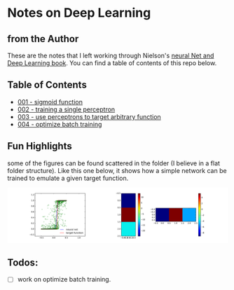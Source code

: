 # Notes on Deep Learning

## from the Author

These are the notes that I left working through Nielson's [neural Net and Deep Learning book](https://neuralnetworksanddeeplearning.com). You can find a table of contents of this repo below.

## Table of Contents

- [001 - sigmoid function](001%20-%20sigmoid%20function.ipynb)
- [002 - training a single perceptron](002%20-%20training%20a%20single%20perceptron.ipynb)
- [003 - use perceptrons to target arbitrary function](003%20-%20use%20perceptrons%20to%20target%20arbitrary%20function.ipynb)
- [004 - optimize batch training](004%20-%20optimize%20batch%20training.ipynb)

## Fun Highlights

some of the figures can be found scattered in the folder (I believe in a flat folder 
structure). Like this one below, it shows how a simple network can be trained 
to emulate a given target function.

[![network trained to emulate function](trained%20neural%20net%20emulate%20a%20step%20function.png)](004%20-%20optimize%20batch%20training.ipynb)

## Todos:

- [ ] work on optimize batch training.